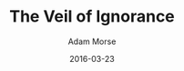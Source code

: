 ---
title: The Veil of Ignorance
author: Adam Morse
date: "2016-03-23"
url: https://mrmrs.cc/writing/the-veil-of-ignorance/
skip_favicon: true
---